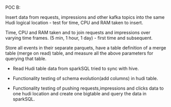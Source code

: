 POC B:

Insert data from requests, impressions and other kafka topics into the
same Hudi logical location - test for time, CPU and RAM taken to insert.

Time, CPU and RAM taken and to join requests and impressions over
varying time frames. (5 min, 1 hour, 1 day) - first time and subsequent.

Store all events in their separate parquets, have a table definition of
a merge table (merge on read) table, and measure all the above
parameters for querying that table.

- Read Hudi table data from sparkSQL tried to sync with hive.

- Functionality testing of schema evolution(add columns) in hudi table.

- Functionality testing of pushing requests,impressions and clicks data
  to one hudi location and create one bigtable and query the data in
  sparkSQL.
